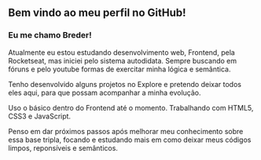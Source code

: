 ## Bem vindo ao meu perfil no GitHub!
###  Eu me chamo Breder!

Atualmente eu estou estudando desenvolvimento web, Frontend, pela Rocketseat, mas iniciei pelo sistema autodidata. Sempre buscando em fóruns e pelo youtube formas de exercitar minha lógica e semântica.

Tenho desenvolvido alguns projetos no Explore e pretendo deixar todos eles aqui, para que possam acompanhar a minha evolução.

Uso o básico dentro do Frontend até o momento. 
Trabalhando com HTML5, CSS3 e JavaScript.

Penso em dar próximos passos após melhorar meu conhecimento sobre essa base tripla, focando e estudando mais em como deixar meus códigos limpos, reponsíveis e semânticos.


##

